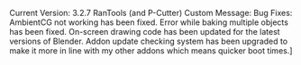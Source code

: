 Current Version: 3.2.7
RanTools (and P-Cutter)
Custom Message: Bug Fixes: AmbientCG not working has been fixed. Error while baking multiple objects has been fixed. On-screen drawing code has been updated for the latest versions of Blender. Addon update checking system has been upgraded to make it more in line with my other addons which means quicker boot times.]
